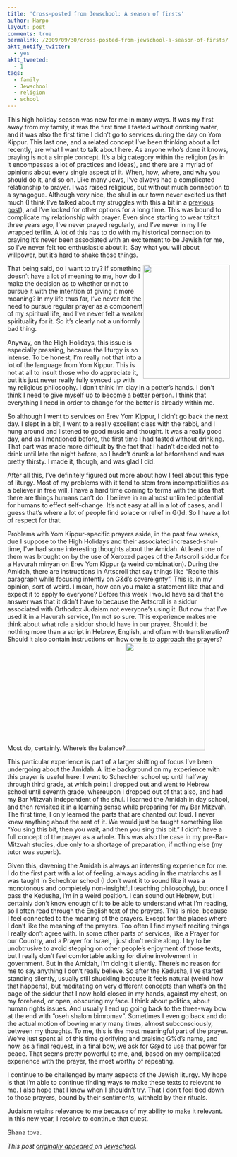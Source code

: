 ```yaml
---
title: 'Cross-posted from Jewschool: A season of firsts'
author: Harpo
layout: post
comments: true
permalink: /2009/09/30/cross-posted-from-jewschool-a-season-of-firsts/
aktt_notify_twitter:
  - yes
aktt_tweeted:
  - 1
tags:
  - family
  - Jewschool
  - religion
  - school
---
```

This high holiday season was new for me in many ways. It was my first away from my family, it was the first time I fasted without drinking water, and it was also the first time I didn&#8217;t go to services during the day on Yom Kippur. This last one, and a related concept I&#8217;ve been thinking about a lot recently, are what I want to talk about here. As anyone who&#8217;s done it knows, praying is not a simple concept. It&#8217;s a big category within the religion (as in it encompasses a lot of practices and ideas), and there are a myriad of opinions about every single aspect of it. When, how, where, and why you should do it, and so on. Like many Jews, I&#8217;ve always had a complicated relationship to prayer. I was raised religious, but without much connection to a synagogue. Although very nice, the shul in our town never excited us that much (I think I&#8217;ve talked about my struggles with this a bit in a <a href="http://jewschool.com/2009/09/06/17693/to-date-or-not-to-date/" target="_blank">previous post</a>), and I&#8217;ve looked for other options for a long time.<!--more--> This was bound to complicate my relationship with prayer. Even since starting to wear tzitzit three years ago, I&#8217;ve never prayed regularly, and I&#8217;ve never in my life wrapped tefilin. A lot of this has to do with my historical connection to praying  it&#8217;s never been associated with an excitement to be Jewish for me, so I&#8217;ve never felt too enthusiastic about it. Say what you will about willpower, but it&#8217;s hard to shake those things.

<div style="float:right;">
  <img src="http://api.ning.com/files/dPyjahyognTP6rMOgj1-05Qngjdq6n5G3t7SQnFdZi*Jb7dWgsuFB8SeY4jdcxQ6GeCssg43uqE6oHybAr*94fo85to5ra*w/RosietheTefillinWearerbiggermaybe.jpg" alt="" width="196" height="257" title="This is barely relevant, but I really felt like it needed to be seen."/>
</div>

That being said, do I want to try? If something doesn&#8217;t have a lot of meaning to me, how do I make the decision as to whether or not to pursue it with the intention of giving it more meaning? In my life thus far, I&#8217;ve never felt the need to pursue regular prayer as a component of my spiritual life, and I&#8217;ve never felt a weaker spirituality for it. So it&#8217;s clearly not a uniformly bad thing.

Anyway, on the High Holidays, this issue is especially pressing, because the liturgy is so intense. To be honest, I&#8217;m really not that into a lot of the language from Yom Kippur. This is not at all to insult those who do appreciate it, but it&#8217;s just never really fully synced up with my religious philosophy. I don&#8217;t think I&#8217;m clay in a potter&#8217;s hands. I don&#8217;t think I need to give myself up to become a better person. I think that everything I need in order to change for the better is already within me.

So although I went to services on Erev Yom Kippur, I didn&#8217;t go back the next day. I slept in a bit, I went to a really excellent class with the rabbi, and I hung around and listened to good music and thought. It was a really good day, and as I mentioned before, the first time I had fasted without drinking. That part was made more difficult by the fact that I hadn&#8217;t decided not to drink until late the night before, so I hadn&#8217;t drunk a lot beforehand and was pretty thirsty. I made it, though, and was glad I did.

After all this, I&#8217;ve definitely figured out more about how I feel about this type of liturgy. Most of my problems with it tend to stem from incompatibilities  as a believer in free will, I have a hard time coming to terms with the idea that there are things humans can&#8217;t do. I believe in an almost unlimited potential for humans to effect self-change. It&#8217;s not easy at all in a lot of cases, and I guess that&#8217;s where a lot of people find solace or relief in G()d. So I have a lot of respect for that.

Problems with Yom Kippur-specific prayers aside, in the past few weeks, due I suppose to the High Holidays and their associated increased-shul-time, I&#8217;ve had some interesting thoughts about the Amidah. At least one of them was brought on by the use of Xeroxed pages of the Artscroll siddur for a Havurah minyan on Erev Yom Kippur (a weird combination). During the Amidah, there are instructions in Artscroll that say things like &#8220;Recite this paragraph while focusing intently on G&d&#8217;s sovereignty&#8221;. This is, in my opinion, sort of weird. I mean, how can you make a statement like that and expect it to apply to everyone? Before this week I would have said that the answer was that it didn&#8217;t have to because the Artscroll is a siddur associated with Orthodox Judaism  not everyone&#8217;s using it. But now that I&#8217;ve used it in a Havurah service, I&#8217;m not so sure. This experience makes me think about what role a siddur should have in our prayer. Should it be nothing more than a script in Hebrew, English, and often with transliteration? Should it also contain instructions on how one is to approach the prayers? Most do, certainly. Where&#8217;s the balance?<img class="alignright" src="http://www.bargainjudaica.com/uploads/images_products/3545.jpg" alt="" width="180" height="243" />

This particular experience is part of a larger shifting of focus I&#8217;ve been undergoing about the Amidah. A little background on my experience with this prayer is useful here: I went to Schechter school up until halfway through third grade, at which point I dropped out and went to Hebrew school until seventh grade, whereupon I dropped out of that also, and had my Bar Mitzvah independent of the shul. I learned the Amidah in day school, and then revisited it in a learning sense while preparing for my Bar Mitzvah. The first time, I only learned the parts that are chanted out loud. I never knew anything about the rest of it. We would just be taught something like &#8220;You sing this bit, then you wait, and then you sing this bit.&#8221; I didn&#8217;t have a full concept of the prayer as a whole. This was also the case in my pre-Bar-Mitzvah studies, due only to a shortage of preparation, if nothing else (my tutor was superb).

Given this, davening the Amidah is always an interesting experience for me. I do the first part with a lot of feeling, always adding in the matriarchs as I was taught in Schechter school (I don&#8217;t want it to sound like it was a monotonous and completely non-insightful teaching philosophy), but once I pass the Kedusha, I&#8217;m in a weird position. I can sound out Hebrew, but I certainly don&#8217;t know enough of it to be able to understand what I&#8217;m reading, so I often read through the English text of the prayers. This is nice, because I feel connected to the meaning of the prayers. Except for the places where I don&#8217;t like the meaning of the prayers. Too often I find myself reciting things I really don&#8217;t agree with. In some other parts of services, like a Prayer for our Country, and a Prayer for Israel, I just don&#8217;t recite along. I try to be unobtrusive to avoid stepping on other people&#8217;s enjoyment of those texts, but I really don&#8217;t feel comfortable asking for divine involvement in government. But in the Amidah, I&#8217;m doing it silently. There&#8217;s no reason for me to say anything I don&#8217;t really believe. So after the Kedusha, I&#8217;ve started standing silently, usually still shuckling because it feels natural (weird how that happens), but meditating on very different concepts than what&#8217;s on the page of the siddur that I now hold closed in my hands, against my chest, on my forehead, or open, obscuring my face. I think about politics, about human rights issues. And usually I end up going back to the three-way bow at the end with &#8220;oseh shalom bimromav&#8221;. Sometimes I even go back and do the actual motion of bowing many many times, almost subconsciously, between my thoughts. To me, this is the most meaningful part of the prayer. We&#8217;ve just spent all of this time glorifying and praising G%d&#8217;s name, and now, as a final request, in a final bow, we ask for G@d to use that power for peace. That seems pretty powerful to me, and, based on my complicated experience with the prayer, the most worthy of repeating.

I continue to be challenged by many aspects of the Jewish liturgy. My hope is that I&#8217;m able to continue finding ways to make these texts to relevant to me. I also hope that I know when I shouldn&#8217;t try. That I don&#8217;t feel tied down to those prayers, bound by their sentiments, withheld by their rituals.

Judaism retains relevance to me because of my ability to make it relevant. In this new year, I resolve to continue that quest.

Shana tova.

*This post <a href="http://jewschool.com/2009/09/30/18101/a-season-of-firsts/" target="_blank">originally appeared </a>on <a href="http://jewschool.com" target="_blank">Jewschool</a>.*